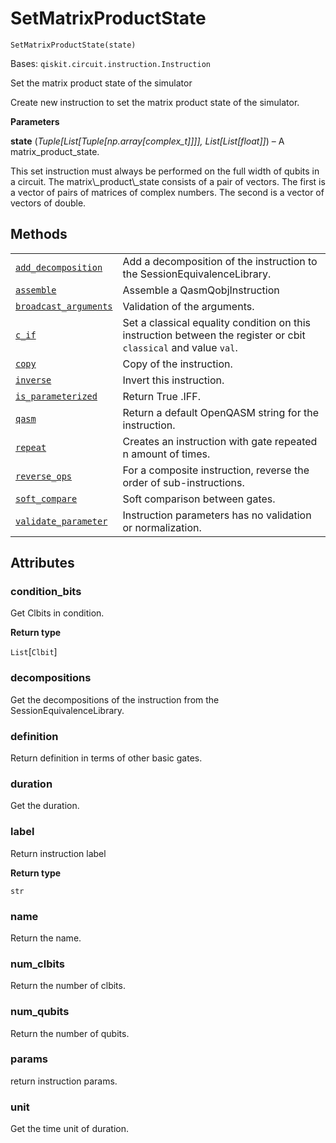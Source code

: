 # SetMatrixProductState

<span id="undefined" />

`SetMatrixProductState(state)`

Bases: `qiskit.circuit.instruction.Instruction`

Set the matrix product state of the simulator

Create new instruction to set the matrix product state of the simulator.

**Parameters**

**state** (*Tuple\[List\[Tuple\[np.array\[complex\_t]]]], List\[List\[float]]*) – A matrix\_product\_state.

<Admonition title="Note" type="note">
  This set instruction must always be performed on the full width of qubits in a circuit. The matrix\_product\_state consists of a pair of vectors. The first is a vector of pairs of matrices of complex numbers. The second is a vector of vectors of double.
</Admonition>

## Methods

|                                                                                                                                                                                                                                                 |                                                                                                                  |
| ----------------------------------------------------------------------------------------------------------------------------------------------------------------------------------------------------------------------------------------------- | ---------------------------------------------------------------------------------------------------------------- |
| [`add_decomposition`](qiskit.providers.aer.library.SetMatrixProductState.add_decomposition#qiskit.providers.aer.library.SetMatrixProductState.add_decomposition "qiskit.providers.aer.library.SetMatrixProductState.add_decomposition")         | Add a decomposition of the instruction to the SessionEquivalenceLibrary.                                         |
| [`assemble`](qiskit.providers.aer.library.SetMatrixProductState.assemble#qiskit.providers.aer.library.SetMatrixProductState.assemble "qiskit.providers.aer.library.SetMatrixProductState.assemble")                                             | Assemble a QasmQobjInstruction                                                                                   |
| [`broadcast_arguments`](qiskit.providers.aer.library.SetMatrixProductState.broadcast_arguments#qiskit.providers.aer.library.SetMatrixProductState.broadcast_arguments "qiskit.providers.aer.library.SetMatrixProductState.broadcast_arguments") | Validation of the arguments.                                                                                     |
| [`c_if`](qiskit.providers.aer.library.SetMatrixProductState.c_if#qiskit.providers.aer.library.SetMatrixProductState.c_if "qiskit.providers.aer.library.SetMatrixProductState.c_if")                                                             | Set a classical equality condition on this instruction between the register or cbit `classical` and value `val`. |
| [`copy`](qiskit.providers.aer.library.SetMatrixProductState.copy#qiskit.providers.aer.library.SetMatrixProductState.copy "qiskit.providers.aer.library.SetMatrixProductState.copy")                                                             | Copy of the instruction.                                                                                         |
| [`inverse`](qiskit.providers.aer.library.SetMatrixProductState.inverse#qiskit.providers.aer.library.SetMatrixProductState.inverse "qiskit.providers.aer.library.SetMatrixProductState.inverse")                                                 | Invert this instruction.                                                                                         |
| [`is_parameterized`](qiskit.providers.aer.library.SetMatrixProductState.is_parameterized#qiskit.providers.aer.library.SetMatrixProductState.is_parameterized "qiskit.providers.aer.library.SetMatrixProductState.is_parameterized")             | Return True .IFF.                                                                                                |
| [`qasm`](qiskit.providers.aer.library.SetMatrixProductState.qasm#qiskit.providers.aer.library.SetMatrixProductState.qasm "qiskit.providers.aer.library.SetMatrixProductState.qasm")                                                             | Return a default OpenQASM string for the instruction.                                                            |
| [`repeat`](qiskit.providers.aer.library.SetMatrixProductState.repeat#qiskit.providers.aer.library.SetMatrixProductState.repeat "qiskit.providers.aer.library.SetMatrixProductState.repeat")                                                     | Creates an instruction with gate repeated n amount of times.                                                     |
| [`reverse_ops`](qiskit.providers.aer.library.SetMatrixProductState.reverse_ops#qiskit.providers.aer.library.SetMatrixProductState.reverse_ops "qiskit.providers.aer.library.SetMatrixProductState.reverse_ops")                                 | For a composite instruction, reverse the order of sub-instructions.                                              |
| [`soft_compare`](qiskit.providers.aer.library.SetMatrixProductState.soft_compare#qiskit.providers.aer.library.SetMatrixProductState.soft_compare "qiskit.providers.aer.library.SetMatrixProductState.soft_compare")                             | Soft comparison between gates.                                                                                   |
| [`validate_parameter`](qiskit.providers.aer.library.SetMatrixProductState.validate_parameter#qiskit.providers.aer.library.SetMatrixProductState.validate_parameter "qiskit.providers.aer.library.SetMatrixProductState.validate_parameter")     | Instruction parameters has no validation or normalization.                                                       |

## Attributes

<span id="undefined" />

### condition\_bits

Get Clbits in condition.

**Return type**

`List`\[`Clbit`]

<span id="undefined" />

### decompositions

Get the decompositions of the instruction from the SessionEquivalenceLibrary.

<span id="undefined" />

### definition

Return definition in terms of other basic gates.

<span id="undefined" />

### duration

Get the duration.

<span id="undefined" />

### label

Return instruction label

**Return type**

`str`

<span id="undefined" />

### name

Return the name.

<span id="undefined" />

### num\_clbits

Return the number of clbits.

<span id="undefined" />

### num\_qubits

Return the number of qubits.

<span id="undefined" />

### params

return instruction params.

<span id="undefined" />

### unit

Get the time unit of duration.
